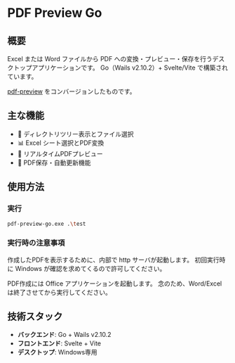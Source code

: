 # PDF Preview Go

## 概要

Excel または Word ファイルから PDF への変換・プレビュー・保存を行うデスクトップアプリケーションです。
Go（Wails v2.10.2）+ Svelte/Vite で構築されています。

[pdf-preview](https://github.com/kkzk/pdf-preview) をコンバージョンしたものです。

## 主な機能

- 📁 ディレクトリツリー表示とファイル選択
- 📊 Excel シート選択とPDF変換
- 👀 リアルタイムPDFプレビュー  
- 💾 PDF保存・自動更新機能

## 使用方法

### 実行
```bash
pdf-preview-go.exe .\test
```

### 実行時の注意事項

作成したPDFを表示するために、内部で http サーバが起動します。
初回実行時に Windows が確認を求めてくるので許可してください。

PDF作成には Office アプリケーションを起動します。
念のため、Word/Excel は終了させてから実行してください。

## 技術スタック

- **バックエンド**: Go + Wails v2.10.2
- **フロントエンド**: Svelte + Vite
- **デスクトップ**: Windows専用
